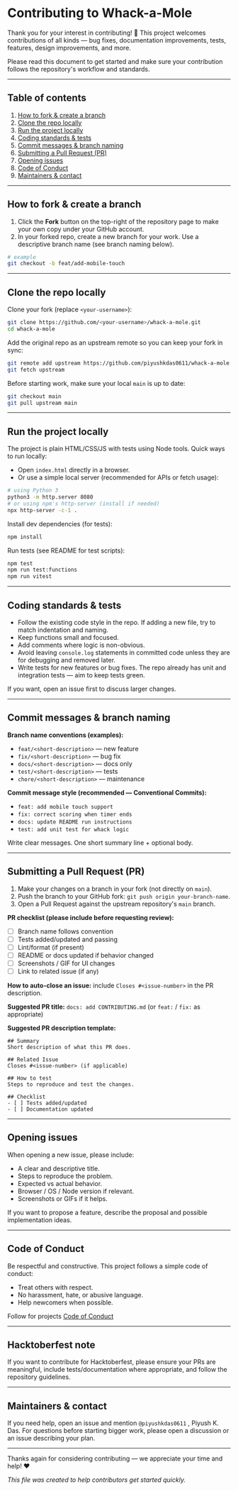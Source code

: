 # Contributing to Whack-a-Mole

Thank you for your interest in contributing! 🎯 This project welcomes contributions of all kinds — bug fixes, documentation improvements, tests, features, design improvements, and more.

Please read this document to get started and make sure your contribution follows the repository's workflow and standards.

---

## Table of contents

1. [How to fork & create a branch](#how-to-fork--create-a-branch)
2. [Clone the repo locally](#clone-the-repo-locally)
3. [Run the project locally](#run-the-project-locally)
4. [Coding standards & tests](#coding-standards--tests)
5. [Commit messages & branch naming](#commit-messages--branch-naming)
6. [Submitting a Pull Request (PR)](#submitting-a-pull-request-pr)
7. [Opening issues](#opening-issues)
8. [Code of Conduct](#code-of-conduct)
9. [Maintainers & contact](#maintainers--contact)

---

## How to fork & create a branch

1. Click the **Fork** button on the top-right of the repository page to make your own copy under your GitHub account.
2. In your forked repo, create a new branch for your work. Use a descriptive branch name (see branch naming below).

```bash 
# example
git checkout -b feat/add-mobile-touch
```

---

## Clone the repo locally

Clone your fork (replace `<your-username>`):

```bash
git clone https://github.com/<your-username>/whack-a-mole.git
cd whack-a-mole
```

Add the original repo as an upstream remote so you can keep your fork in sync:

```bash
git remote add upstream https://github.com/piyushkdas0611/whack-a-mole.git
git fetch upstream
```

Before starting work, make sure your local `main` is up to date:

```bash
git checkout main
git pull upstream main
```

---

## Run the project locally

The project is plain HTML/CSS/JS with tests using Node tools. Quick ways to run locally:

* Open `index.html` directly in a browser.
* Or use a simple local server (recommended for APIs or fetch usage):

```bash
# using Python 3
python3 -m http.server 8080
# or using npm's http-server (install if needed)
npx http-server -c-1 .
```

Install dev dependencies (for tests):

```bash
npm install
```

Run tests (see README for test scripts):

```bash
npm test
npm run test:functions
npm run vitest
```

---

## Coding standards & tests

* Follow the existing code style in the repo. If adding a new file, try to match indentation and naming.
* Keep functions small and focused.
* Add comments where logic is non-obvious.
* Avoid leaving `console.log` statements in committed code unless they are for debugging and removed later.
* Write tests for new features or bug fixes. The repo already has unit and integration tests — aim to keep tests green.

If you want, open an issue first to discuss larger changes.

---

## Commit messages & branch naming

**Branch name conventions (examples):**

* `feat/<short-description>` — new feature
* `fix/<short-description>` — bug fix
* `docs/<short-description>` — docs only
* `test/<short-description>` — tests
* `chore/<short-description>` — maintenance

**Commit message style (recommended — Conventional Commits):**

* `feat: add mobile touch support`
* `fix: correct scoring when timer ends`
* `docs: update README run instructions`
* `test: add unit test for whack logic`

Write clear messages. One short summary line + optional body.

---

## Submitting a Pull Request (PR)

1. Make your changes on a branch in your fork (not directly on `main`).
2. Push the branch to your GitHub fork: `git push origin your-branch-name`.
3. Open a Pull Request against the upstream repository's `main` branch.

**PR checklist (please include before requesting review):**

* [ ] Branch name follows convention
* [ ] Tests added/updated and passing
* [ ] Lint/format (if present) 
* [ ] README or docs updated if behavior changed
* [ ] Screenshots / GIF for UI changes
* [ ] Link to related issue (if any)

**How to auto-close an issue:** include `Closes #<issue-number>` in the PR description.

**Suggested PR title:** `docs: add CONTRIBUTING.md` (or `feat:` / `fix:` as appropriate)

**Suggested PR description template:**

```
## Summary
Short description of what this PR does.

## Related Issue
Closes #<issue-number> (if applicable)

## How to test
Steps to reproduce and test the changes.

## Checklist
- [ ] Tests added/updated
- [ ] Documentation updated
```

---

## Opening issues

When opening a new issue, please include:

* A clear and descriptive title.
* Steps to reproduce the problem.
* Expected vs actual behavior.
* Browser / OS / Node version if relevant.
* Screenshots or GIFs if it helps.

If you want to propose a feature, describe the proposal and possible implementation ideas.

---

## Code of Conduct

Be respectful and constructive. This project follows a simple code of conduct:

* Treat others with respect.
* No harassment, hate, or abusive language.
* Help newcomers when possible.

Follow for  projects [Code of Conduct](./CodeofConduct.md)

---

## Hacktoberfest note

If you want to contribute for Hacktoberfest, please ensure your PRs are meaningful, include tests/documentation where appropriate, and follow the repository guidelines.

---

## Maintainers & contact

If you need help, open an issue and mention `@piyushkdas0611` ,  Piyush K. Das. For questions before starting bigger work, please open a discussion or an issue describing your plan.

---

Thanks again for considering contributing — we appreciate your time and help! ❤️

*This file was created to help contributors get started quickly.*
